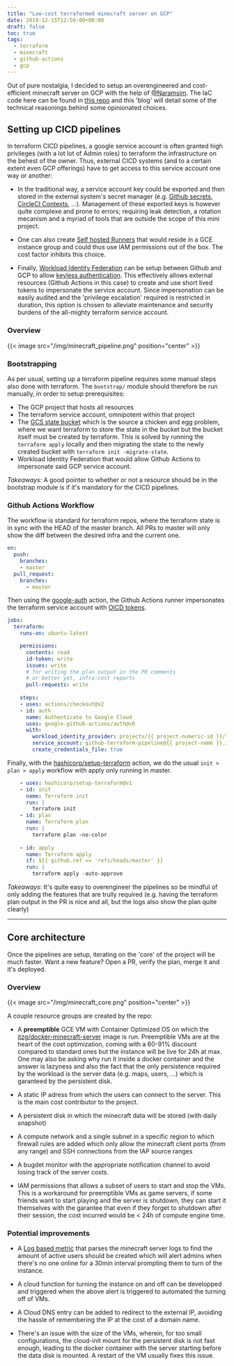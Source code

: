 ```yaml
---
title: "Low-cost terraformed minecraft server on GCP"
date: 2019-12-15T12:50:00+00:00
draft: false
toc: true
tags:
  - terraform
  - minecraft
  - github-actions
  - gcp
---
```


Out of pure nostalgia, I decided to setup an overengineered and cost-efficient minecraft server on GCP with the help of [@Naramsim](https://github.com/Naramsim). The IaC code here can be found in [this repo](https://github.com/ichbinfrog/minecraft-public) and this 'blog' will detail some of the technical reasonings behind some opinionated choices.

## Setting up CICD pipelines

In terraform CICD pipelines, a google service account is often granted high privileges (with a lot lot of Admin roles) to terraform the infrastructure on the behest of the owner. Thus, external CICD systems (and to a certain extent even GCP offerings) have to get access to this service account one way or another:

- In the traditional way, a service account key could be exported and then stored in the external system's secret manager (e.g. [Github secrets](https://docs.github.com/en/actions/security-guides/encrypted-secrets), [CircleCI Contexts](https://circleci.com/docs/2.0/contexts/), ...). Management of these exported keys is however quite complexe and prone to errors; requiring leak detection, a rotation mecanism and a myriad of tools that are outside the scope of this mini project.

- One can also create [Self hosted Runners](https://docs.github.com/en/actions/hosting-your-own-runners/about-self-hosted-runners) that would reside in a GCE instance group and could thus use IAM permissions out of the box. The cost factor inhibits this choice.

- Finally, [Workload Identity Federation](https://cloud.google.com/iam/docs/configuring-workload-identity-federation) can be setup between Github and GCP to allow [keyless authentication](https://cloud.google.com/blog/products/identity-security/enabling-keyless-authentication-from-github-actions). This effectively allows external resources (Github Actions in this case) to create and use short lived tokens to impersonate the service account. Since impersonation can be easily audited and the 'privilege escalation' required is restricted in duration, this option is chosen to alleviate maintenance and security burdens of the all-mighty terraform service account.

### Overview

{{< image src="/img/minecraft_pipeline.png"  position="center" >}}

### Bootstrapping 

As per usual, setting up a terraform pipeline requires some manual steps also done with terraform. The `bootstrap/` module should therefore be run manually, in order to setup prerequisites:

- The GCP project that hosts all resources
- The terraform service account, omnipotent within that project
- The [GCS state bucket](https://www.terraform.io/language/settings/backends/gcs) which is the source a chicken and egg problem, where we want terraform to store the state in the bucket but the bucket itself must be created by terraform. This is solved by running the `terraform apply` locally and then migrating the state to the newly created bucket with `terraform init -migrate-state`.
- Workload Identity Federation that would allow Github Actions to impersonate said GCP service account.  

*Takeaways*: A good pointer to whether or not a resource should be in the bootstrap module is if it's mandatory for the CICD pipelines. 

### Github Actions Workflow

The workflow is standard for terraform repos, where the terraform state is in sync with the HEAD of the master branch. All PRs to master will only show the diff between the desired infra and the current one.

```yaml
on:
  push:
    branches:
    - master
  pull_request:
    branches:
      - master
```

Then using the [google-auth](https://github.com/google-github-actions/auth) action, the Github Actions runner impersonates the terraform service account with [OICD tokens](https://github.blog/changelog/2021-10-27-github-actions-secure-cloud-deployments-with-openid-connect/). 
```yaml
jobs:
  terraform:
    runs-on: ubuntu-latest

    permissions:
      contents: read
      id-token: write
      issues: write
      # for writing the plan output in the PR comments
      # or better yet, infra-cost reports
      pull-requests: write 
       
    steps:
    - uses: actions/checkout@v2
    - id: auth
      name: Authenticate to Google Cloud
      uses: google-github-actions/auth@v0
      with:
        workload_identity_provider: projects/{{ project-numeric-id }}/locations/global/workloadIdentityPools/{{ pool-name }}/providers/{{ provider-name }}
        service_account: github-terraform-pipeline@{{ project-name }}.iam.gserviceaccount.com
        create_credentials_file: true
```

Finally, with the [hashicorp/setup-terraform](https://github.com/hashicorp/setup-terraform) action, we do the usual `init > plan > apply` workflow with apply only running in master.

```yaml
    - uses: hashicorp/setup-terraform@v1
    - id: init
      name: Terraform init
      run: |
        terraform init
    - id: plan
      name: Terraform plan
      run: |
        terraform plan -no-color
        
    - id: apply
      name: Terraform apply
      if: ${{ github.ref == 'refs/heads/master' }}
      run: |
        terraform apply -auto-approve
```

*Takeaways*: It's quite easy to overengineer the pipelines so be mindful of only adding the features that are trully required (e.g. having the terraform plan output in the PR is nice and all, but the logs also show the plan quite clearly)

---

## Core architecture

Once the pipelines are setup, iterating on the 'core' of the project will be much faster. Want a new feature? Open a PR, verify the plan, merge it and it's deployed.

### Overview

{{< image src="/img/minecraft_core.png"  position="center" >}}

A couple resource groups are created by the repo:

- A **preemptible** GCE VM with Container Optimized OS on which the [itzg/docker-minecraft-server](https://github.com/itzg/docker-minecraft-server) image is run. Preemptible VMs are at the heart of the cost optimization, coming with a 60-91% discount compared to standard ones but the instance will be live for 24h at max. One may also be asking why run it inside a docker container and the answer is lazyness and also the fact that the only persistence required by the workload is the server data (e.g. maps, users, ...) which is garanteed by the persistent disk.

- A static IP adress from which the users can connect to the server. This is the main cost contributor to the project.

- A persistent disk in which the minecraft data will be stored (with daily snapshot)

- A compute network and a single subnet in a specific region to which firewall rules are added which only allow the minecraft client ports (from any range) and SSH connections from the IAP source ranges

- A bugdet monitor with the appropriate notification channel to avoid losing track of the server costs.

- IAM permissions that allows a subset of users to start and stop the VMs. This is a workaround for preemptible VMs as game servers, if some friends want to start playing and the server is shutdown, they can start it themselves with the garantee that even if they forget to shutdown after their session, the cost incurred would be < 24h of compute engine time.

### Potential improvements

- A [Log based metric](https://cloud.google.com/logging/docs/logs-based-metrics) that parses the minecraft server logs to find the amount of active users should be created which will alert admins when there's no one online for a 30min interval prompting them to turn of the instance.

- A cloud function for turning the instance on and off can be developped and triggered when the above alert is triggered to automated the turning off of VMs.

- A Cloud DNS entry can be added to redirect to the external IP, avoiding the hassle of remembering the IP at the cost of a domain name.

- There's an issue with the size of the VMs, wherein, for too small configurations, the cloud-init mount for the persistent disk is not fast enough, leading to the docker container with the server starting before the data disk is mounted. A restart of the VM usually fixes this issue.